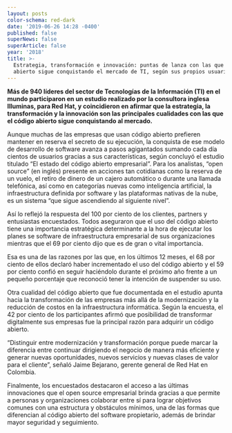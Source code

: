 ```yaml
---
layout: posts
color-schema: red-dark
date: '2019-06-26 14:28 -0400'
published: false
superNews: false
superArticle: false
year: '2018'
title: >-
  Estrategia, transformación e innovación: puntas de lanza con las que el código
  abierto sigue conquistando el mercado de TI, según sus propios usuarios
---
```

**Más de 940 líderes del sector de Tecnologías de la Información (TI) en el mundo participaron en un estudio realizado por la consultora inglesa Illuminas, para Red Hat, y coincidieron en afirmar que la estrategia, la transformación y la innovación son las principales cualidades con las que el código abierto sigue conquistando al mercado.**

Aunque muchas de las empresas que usan código abierto prefieren mantener en reserva el secreto de su ejecución, la conquista de ese modelo de desarrollo de software avanza a pasos agigantados sumando cada día cientos de usuarios gracias a sus características, según concluyó el estudio titulado “El estado del código abierto empresarial”.
Para los analistas, “open source” (en inglés) presente en acciones tan cotidianas como la reserva de un vuelo, el retiro de dinero de un cajero automático o durante una llamada telefónica, así como en categorías nuevas como inteligencia artificial, la infraestructura definida por software y las plataformas nativas de la nube, es un sistema “que sigue ascendiendo al siguiente nivel”.

Así lo reflejó la respuesta del 100 por ciento de los clientes, partners y entusiastas encuestados. Todos aseguraron que el uso del código abierto tiene una importancia estratégica determinante a la hora de ejecutar los planes se software de infraestructura empresarial de sus organizaciones mientras que el 69 por ciento dijo que es de gran o vital importancia.

Esa es una de las razones por las que, en los últimos 12 meses, el 68 por ciento de ellos declaró haber incrementado el uso del código abierto y el 59 por ciento confió en seguir haciéndolo durante el próximo año frente a un pequeño porcentaje que reconoció tener la intención de suspender su uso.

Otra cualidad del código abierto que fue documentada en el estudio apunta hacia la transformación de las empresas más allá de la modernización y la reducción de costos en la infraestructura informática. Según la encuesta, el 42 por ciento de los participantes afirmó que  posibilidad de transformar digitalmente sus empresas fue la principal razón para adquirir un código abierto.

“Distinguir entre modernización y transformación porque puede marcar la diferencia entre continuar dirigiendo el negocio de manera más eficiente y generar nuevas oportunidades, nuevos servicios y nuevas clases de valor para el cliente”, señaló Jaime Bejarano, gerente general de Red Hat en Colombia.

Finalmente, los encuestados destacaron el acceso a las últimas innovaciones  que el open source empresarial brinda gracias a que permite a personas y organizaciones colaborar entre sí para lograr objetivos comunes con una estructura y obstáculos mínimos, una de las formas que diferencian al código abierto del software propietario, además de brindar mayor seguridad y seguimiento.